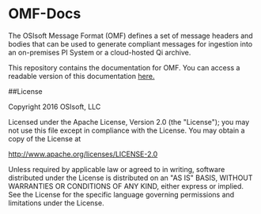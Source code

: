 # OMF-Docs
The OSIsoft Message Format (OMF) defines a set of message headers and bodies that can be used to generate compliant messages for ingestion into an on-premises PI System or a cloud-hosted Qi archive.

This repository contains the documentation for OMF. You can access a readable version of this documentation [here.](http://omf-docs.osisoft.com)

##License

Copyright 2016 OSIsoft, LLC

Licensed under the Apache License, Version 2.0 (the "License"); you may not use this file except in compliance with the License. You may obtain a copy of the License at

http://www.apache.org/licenses/LICENSE-2.0

Unless required by applicable law or agreed to in writing, software distributed under the License is distributed on an "AS IS" BASIS, WITHOUT WARRANTIES OR CONDITIONS OF ANY KIND, either express or implied. See the License for the specific language governing permissions and limitations under the License.